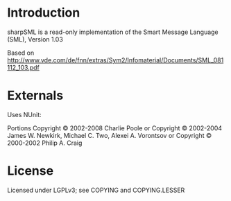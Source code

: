 # Introduction
sharpSML is a read-only implementation of the Smart Message Language (SML), Version 1.03

Based on http://www.vde.com/de/fnn/extras/Sym2/Infomaterial/Documents/SML_081112_103.pdf

# Externals

Uses NUnit:

Portions Copyright © 2002-2008 Charlie Poole or Copyright © 2002-2004 James W. Newkirk, Michael C. Two, Alexei A. Vorontsov or Copyright © 2000-2002 Philip A. Craig

# License
Licensed under LGPLv3; see COPYING and COPYING.LESSER
